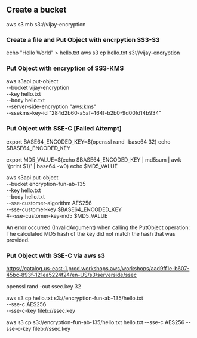 ## Create a bucket

aws s3 mb s3://vijay-encryption

### Create a file and Put Object with encrpytion SS3-S3

echo "Hello World" > hello.txt
aws s3 cp hello.txt  s3://vijay-encryption

### Put Object with encryption of SS3-KMS

aws s3api put-object \
--bucket vijay-encryption \
--key hello.txt \
--body hello.txt \
--server-side-encryption "aws:kms" \
--ssekms-key-id "284d2b60-a5af-464f-b2b0-9d00fd14b934"

### Put Object with SSE-C [Failed Attempt]

export BASE64_ENCODED_KEY=$(openssl rand -base64 32)
echo  $BASE64_ENCODED_KEY

export MD5_VALUE=$(echo $BASE64_ENCODED_KEY | md5sum | awk '{print $1}' | base64 -w0)
echo  $MD5_VALUE

aws s3api put-object \
--bucket encryption-fun-ab-135 \
--key hello.txt \
--body hello.txt \
--sse-customer-algorithm AES256 \
--sse-customer-key $BASE64_ENCODED_KEY \
#--sse-customer-key-md5 $MD5_VALUE

An error occurred (InvalidArgument) when calling the PutObject operation: The calculated MD5 hash of the key did not match the hash that was provided.

### Put Object with SSE-C via aws s3

https://catalog.us-east-1.prod.workshops.aws/workshops/aad9ff1e-b607-45bc-893f-121ea5224f24/en-US/s3/serverside/ssec


openssl rand -out ssec.key 32

aws s3 cp hello.txt s3://encryption-fun-ab-135/hello.txt \
--sse-c AES256 \
--sse-c-key fileb://ssec.key

aws s3 cp s3://encryption-fun-ab-135/hello.txt hello.txt --sse-c AES256 --sse-c-key fileb://ssec.key